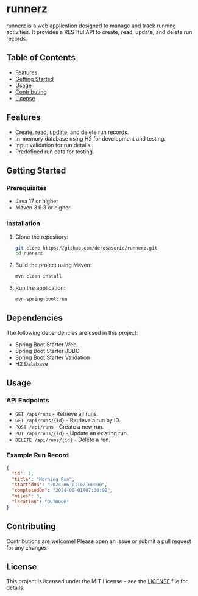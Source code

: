 # runnerz

runnerz is a web application designed to manage and track running activities. It provides a RESTful API to create, read, update, and delete run records.

## Table of Contents

- [Features](#features)
- [Getting Started](#getting-started)
- [Usage](#usage)
- [Contributing](#contributing)
- [License](#license)

## Features

- Create, read, update, and delete run records.
- In-memory database using H2 for development and testing.
- Input validation for run details.
- Predefined run data for testing.

## Getting Started

### Prerequisites

- Java 17 or higher
- Maven 3.6.3 or higher

### Installation

1. Clone the repository:

   ```bash
   git clone https://github.com/derosaseric/runnerz.git
   cd runnerz
   ```

2. Build the project using Maven:
   ```bash
   mvn clean install
   ```

3. Run the application:
   ```bash
   mvn spring-boot:run
   ```
## Dependencies

The following dependencies are used in this project:

- Spring Boot Starter Web
- Spring Boot Starter JDBC
- Spring Boot Starter Validation
- H2 Database

## Usage

### API Endpoints

- `GET /api/runs` - Retrieve all runs.
- `GET /api/runs/{id}` - Retrieve a run by ID.
- `POST /api/runs` - Create a new run.
- `PUT /api/runs/{id}` - Update an existing run.
- `DELETE /api/runs/{id}` - Delete a run.

### Example Run Record

```json
{
  "id": 1,
  "title": "Morning Run",
  "startedOn": "2024-06-01T07:00:00",
  "completedOn": "2024-06-01T07:30:00",
  "miles": 3,
  "location": "OUTDOOR"
}
```

## Contributing

Contributions are welcome! Please open an issue or submit a pull request for any changes.

## License

This project is licensed under the MIT License - see the [LICENSE](LICENSE) file for details.
